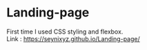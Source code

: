 # Landing-page
First time I used CSS styling and flexbox.<br />
Link : https://seynixyz.github.io/Landing-page/
